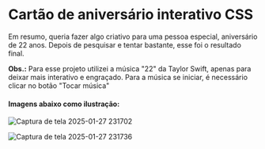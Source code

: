 # Cartão de aniversário interativo CSS

Em resumo, queria fazer algo criativo para uma pessoa especial, aniversário de 22 anos.
Depois de pesquisar e tentar bastante, esse foi o resultado final.

**Obs.:** Para esse projeto utilizei a música "22" da Taylor Swift, apenas para deixar mais interativo e engraçado. Para a música se iniciar, é necessário clicar no botão "Tocar música"

#### Imagens abaixo como ilustração:

![Captura de tela 2025-01-27 231702](https://github.com/user-attachments/assets/2fc2b811-a6d3-42b5-aa91-afd62055485b)

![Captura de tela 2025-01-27 231736](https://github.com/user-attachments/assets/4557aefb-4d2e-4481-a0b5-33a7a872223d)




